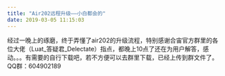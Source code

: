 ```yaml
---
title: "Air202远程升级——小白都会的"
date: 2019-03-05 11:15:03
---
```


<p>经过一晚上的琢磨，终于弄懂了air202的升级流程，特别感谢合宙官方群里的各位大佬（Luat_答疑君_Delectate）指点，都晚上10点了还在为用户解答，感动。。。有需要的自行下载吧，若不方便可以去群里下载，已经上传到群文件了。QQ群：604902189</p>
